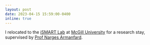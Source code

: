 ```yaml
---
layout: post
date: 2023-04-15 15:59:00-0400
inline: true
---
```


I relocated to the [iSMART Lab](https://ismart.ece.mcgill.ca/) at [McGill University](https://www.mcgill.ca/) for a research stay, supervised by [Prof Narges Armanfard](https://ismart.ece.mcgill.ca/team/). 